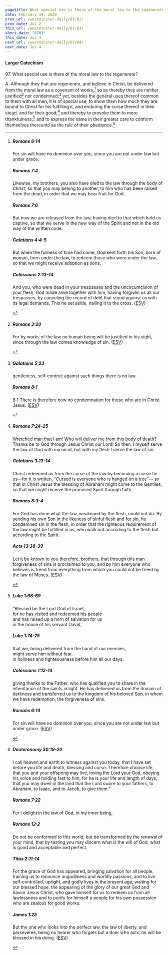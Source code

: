 ```yaml
---
pagetitle: What special use is there of the moral law to the regenerate?
date: February 19, 2020
prev_url: /westminster-daily/07/02/
prev_date: Jul 2
this_url: /westminster-daily/07/03/
short_date: "0703"
this_date: Jul 3
next_url: /westminster-daily/07/04/
next_date: Jul 4
---
```


#### Larger Catechism

97\. What special use is there of the moral law to the regenerate?

A. Although they that are regenerate, and believe in Christ, be delivered from the moral law as a covenant of works,[^fnref:wlc1] so as thereby they are neither justified[^fnref:wlc2] nor condemned;[^fnref:wlc3] yet, besides the general uses thereof common to them with all men, it is of special use, to show them how much they are bound to Christ for his fulfilling it, and enduring the curse thereof in their stead, and for their good;[^fnref:wlc4] and thereby to provoke them to more thankfulness,[^fnref:wlc5] and to express the same in their greater care to conform themselves thereunto as the rule of their obedience.[^fnref:wlc6]


[^fnref:wlc1]: <div class="esv"><h5>Romans 6:14</h5> <div class="esv-text"><p id="p45006014.01-1">For sin will have no dominion over you, since you are not under law but under grace.</p> </div><h5>Romans 7:4</h5> <div class="esv-text"><p id="p45007004.01-2">Likewise, my brothers, you also have died to the law through the body of Christ, so that you may belong to another, to him who has been raised from the dead, in order that we may bear fruit for God.</p> </div><h5>Romans 7:6</h5> <div class="esv-text"><p id="p45007006.01-3">But now we are released from the law, having died to that which held us captive, so that we serve in the new way of the Spirit and not in the old way of the written code.</p> </div><h5>Galatians 4:4-5</h5> <div class="esv-text"><p id="p48004004.01-4">But when the fullness of time had come, God sent forth his Son, born of woman, born under the law, to redeem those who were under the law, so that we might receive adoption as sons.</p> </div><h5>Colossians 2:13-14</h5> <div class="esv-text"><p id="p51002013.01-5">And you, who were dead in your trespasses and the uncircumcision of your flesh, God made alive together with him, having forgiven us all our trespasses, by canceling the record of debt that stood against us with its legal demands. This he set aside, nailing it to the cross.  (<a href="http://www.esv.org" class="copyright">ESV</a>)</p> </div> </div>

[^fnref:wlc2]: <div class="esv"><h5>Romans 3:20</h5> <div class="esv-text"><p id="p45003020.01-1">For by works of the law no human being will be justified in his sight, since through the law comes knowledge of sin.  (<a href="http://www.esv.org" class="copyright">ESV</a>)</p> </div> </div>

[^fnref:wlc3]: <div class="esv"><h5>Galatians 5:23</h5> <div class="esv-text"><p id="p48005023.01-1">gentleness, self-control; against such things there is no law.</p> </div><h5>Romans 8:1</h5> <div class="esv-text"> <p id="p45008001.05-2"><span class="chapter-num" id="v45008001-2">8:1&nbsp;</span>There is therefore now no condemnation for those who are in Christ Jesus.  (<a href="http://www.esv.org" class="copyright">ESV</a>)</p> </div> </div>

[^fnref:wlc4]: <div class="esv"><h5>Romans 7:24-25</h5> <div class="esv-text"><p id="p45007024.01-1">Wretched man that I am! Who will deliver me from this body of death? Thanks be to God through Jesus Christ our Lord! So then, I myself serve the law of God with my mind, but with my flesh I serve the law of sin.</p> </div><h5>Galatians 3:13-14</h5> <div class="esv-text"><p id="p48003013.01-2">Christ redeemed us from the curse of the law by becoming a curse for us&#8212;for it is written, &#8220;Cursed is everyone who is hanged on a tree&#8221;&#8212; so that in Christ Jesus the blessing of Abraham might come to the Gentiles, so that we might receive the promised Spirit through faith.</p> </div><h5>Romans 8:3-4</h5> <div class="esv-text"><p id="p45008003.01-3">For God has done what the law, weakened by the flesh, could not do. By sending his own Son in the likeness of sinful flesh and for sin, he condemned sin in the flesh, in order that the righteous requirement of the law might be fulfilled in us, who walk not according to the flesh but according to the Spirit.</p> </div><h5>Acts 13:38-39</h5> <div class="esv-text"><p id="p44013038.01-4">Let it be known to you therefore, brothers, that through this man forgiveness of sins is proclaimed to you, and by him everyone who believes is freed from everything from which you could not be freed by the law of Moses.  (<a href="http://www.esv.org" class="copyright">ESV</a>)</p> </div> </div>

[^fnref:wlc5]: <div class="esv"><h5>Luke 1:68-69</h5> <div class="esv-text"><div class="block-indent"> <p class="line-group" id="p42001068.01-1">&#8220;Blessed be the Lord God of Israel,<br /> <span class="indent"></span>for he has visited and redeemed his people<br />  and has raised up a horn of salvation for us<br /> <span class="indent"></span>in the house of his servant David,</p> </div> </div><h5>Luke 1:74-75</h5> <div class="esv-text"><div class="block-indent"> <p class="line-group" id="p42001074.01-2"><span class="indent"></span>that we, being delivered from the hand of our enemies,<br /> might serve him without fear,<br />  <span class="indent"></span>in holiness and righteousness before him all our days.</p> </div> </div><h5>Colossians 1:12-14</h5> <div class="esv-text"><p id="p51001012.01-3">giving thanks to the Father, who has qualified you to share in the inheritance of the saints in light. He has delivered us from the domain of darkness and transferred us to the kingdom of his beloved Son, in whom we have redemption, the forgiveness of sins.</p> </div><h5>Romans 6:14</h5> <div class="esv-text"><p id="p45006014.01-4">For sin will have no dominion over you, since you are not under law but under grace.  (<a href="http://www.esv.org" class="copyright">ESV</a>)</p> </div> </div>

[^fnref:wlc6]: <div class="esv"><h5>Deuteronomy 30:19-20</h5> <div class="esv-text"><p id="p05030019.01-1">I call heaven and earth to witness against you today, that I have set before you life and death, blessing and curse. Therefore choose life, that you and your offspring may live, loving the <span class="small-caps">Lord</span> your God, obeying his voice and holding fast to him, for he is your life and length of days, that you may dwell in the land that the <span class="small-caps">Lord</span> swore to your fathers, to Abraham, to Isaac, and to Jacob, to give them.&#8221;</p> </div><h5>Romans 7:22</h5> <div class="esv-text"><p id="p45007022.01-2">For I delight in the law of God, in my inner being,</p> </div><h5>Romans 12:2</h5> <div class="esv-text"><p id="p45012002.01-3">Do not be conformed to this world, but be transformed by the renewal of your mind, that by testing you may discern what is the will of God, what is good and acceptable and perfect.</p> </div><h5>Titus 2:11-14</h5> <div class="esv-text"><p id="p56002011.01-4">For the grace of God has appeared, bringing salvation for all people, training us to renounce ungodliness and worldly passions, and to live self-controlled, upright, and godly lives in the present age, waiting for our blessed hope, the appearing of the glory of our great God and Savior Jesus Christ, who gave himself for us to redeem us from all lawlessness and to purify for himself a people for his own possession who are zealous for good works.</p> </div><h5>James 1:25</h5> <div class="esv-text"><p id="p59001025.01-5">But the one who looks into the perfect law, the law of liberty, and perseveres, being no hearer who forgets but a doer who acts, he will be blessed in his doing.  (<a href="http://www.esv.org" class="copyright">ESV</a>)</p> </div> </div>

